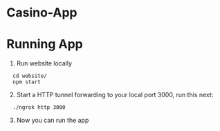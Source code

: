 # Casino-App

# Running App
1. Run website locally
```
  cd website/
  npm start
```
2. Start a HTTP tunnel forwarding to your local port 3000, run this next:
```
  ./ngrok http 3000
```

3. Now you can run the app
